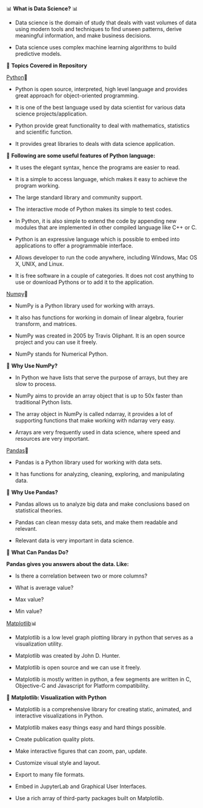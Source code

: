 📊 **What is Data Science?** 📊

- Data science is the domain of study that deals with vast volumes of data using modern tools and techniques to find unseen patterns, derive meaningful information, and make business decisions. 

- Data science uses complex machine learning algorithms to build predictive models.

🎯 **Topics Covered in Repository**

[Python](https://www.kaggle.com/code/themrityunjaypathak/python-tutorial)🐍

- Python is open source, interpreted, high level language and provides great approach for object-oriented programming.

- It is one of the best language used by data scientist for various data science projects/application.

- Python provide great functionality to deal with mathematics, statistics and scientific function.

- It provides great libraries to deals with data science application.

📍 **Following are some useful features of Python language:**
 
- It uses the elegant syntax, hence the programs are easier to read.

- It is a simple to access language, which makes it easy to achieve the program working.

- The large standard library and community support.

- The interactive mode of Python makes its simple to test codes.

- In Python, it is also simple to extend the code by appending new modules that are implemented in other compiled language like C++ or C.

- Python is an expressive language which is possible to embed into applications to offer a programmable interface.

- Allows developer to run the code anywhere, including Windows, Mac OS X, UNIX, and Linux.

- It is free software in a couple of categories. It does not cost anything to use or download Pythons or to add it to the application.

[Numpy](https://www.kaggle.com/code/themrityunjaypathak/numpy-tutorial)📐

- NumPy is a Python library used for working with arrays.

- It also has functions for working in domain of linear algebra, fourier transform, and matrices.

- NumPy was created in 2005 by Travis Oliphant. It is an open source project and you can use it freely.

- NumPy stands for Numerical Python.

📍 **Why Use NumPy?**

- In Python we have lists that serve the purpose of arrays, but they are slow to process.

- NumPy aims to provide an array object that is up to 50x faster than traditional Python lists.

- The array object in NumPy is called ndarray, it provides a lot of supporting functions that make working with ndarray very easy.

- Arrays are very frequently used in data science, where speed and resources are very important.

[Pandas](https://www.kaggle.com/code/themrityunjaypathak/pandas-tutorial)🐼

- Pandas is a Python library used for working with data sets.

- It has functions for analyzing, cleaning, exploring, and manipulating data.

📍 **Why Use Pandas?**

- Pandas allows us to analyze big data and make conclusions based on statistical theories.

- Pandas can clean messy data sets, and make them readable and relevant.

- Relevant data is very important in data science.

📍 **What Can Pandas Do?**

**Pandas gives you answers about the data. Like:**

- Is there a correlation between two or more columns?

- What is average value?

- Max value?

- Min value?

[Matplotlib](https://www.kaggle.com/code/themrityunjaypathak/matplotlib-tutorial)📊

- Matplotlib is a low level graph plotting library in python that serves as a visualization utility.

- Matplotlib was created by John D. Hunter.

- Matplotlib is open source and we can use it freely.

- Matplotlib is mostly written in python, a few segments are written in C, Objective-C and Javascript for Platform compatibility.

📍 **Matplotlib: Visualization with Python**

- Matplotlib is a comprehensive library for creating static, animated, and interactive visualizations in Python.

- Matplotlib makes easy things easy and hard things possible.

- Create publication quality plots.

- Make interactive figures that can zoom, pan, update.

- Customize visual style and layout.

- Export to many file formats.

- Embed in JupyterLab and Graphical User Interfaces.

- Use a rich array of third-party packages built on Matplotlib.
